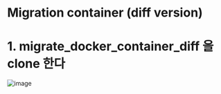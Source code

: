 # Migration container (diff version)

# 1. migrate_docker_container_diff 을 clone 한다
![image](https://user-images.githubusercontent.com/83600412/124562875-7da0d200-de7a-11eb-9878-46d4368e3dcf.png)

